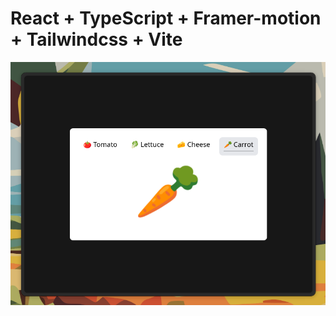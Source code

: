 # React + TypeScript + Framer-motion + Tailwindcss + Vite 

![layout-emoji](public/emoji-layout.png)